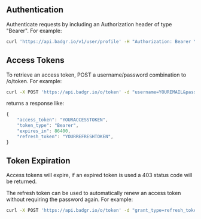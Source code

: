 ## Authentication

Authenticate requests by including an Authorization header of type "Bearer".  For example:

```bash
curl 'https://api.badgr.io/v1/user/profile' -H "Authorization: Bearer YOURACCESSTOKEN"
```

## Access Tokens
To retrieve an access token, POST a username/password combination to /o/token.  For example:

```bash
curl -X POST 'https://api.badgr.io/o/token' -d "username=YOUREMAIL&password=YOURPASSWORD"
```

returns a response like:
```javascript
{
    "access_token": "YOURACCESSTOKEN",
    "token_type": "Bearer",
    "expires_in": 86400,
    "refresh_token": "YOURREFRESHTOKEN",
}
```

## Token Expiration
Access tokens will expire, if an expired token is used a 403 status code will be returned.

The refresh token can be used to automatically renew an access token without requiring the password again.  For example:

```bash
curl -X POST 'https://api.badgr.io/o/token' -d "grant_type=refresh_token&refresh_token=YOURREFRESHTOKEN"
```
